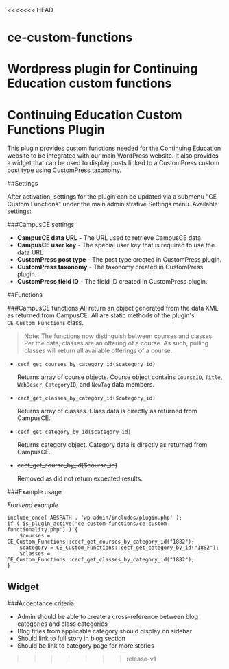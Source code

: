 <<<<<<< HEAD
# ce-custom-functions
Wordpress plugin for Continuing Education custom functions
=======
# Continuing Education Custom Functions Plugin

This plugin provides custom functions needed for the Continuing Education website to be integrated with our main WordPress website. It also provides a widget that can be used to display posts linked to a CustomPress custom post type using CustomPress taxonomy.

##Settings

After activation, settings for the plugin can be updated via a submenu "CE Custom Functions" under the main administrative Settings menu. Available settings:

###CampusCE settings
- **CampusCE data URL** - The URL used to retrieve CampusCE data
- **CampusCE user key** - The special user key that is required to use the data URL
- **CustomPress post type** - The post type created in CustomPress plugin.
- **CustomPress taxonomy** - The taxonomy created in CustomPress plugin.
- **CustomPress field ID** - The field ID created in CustomPress plugin.

##Functions

###CampusCE functions
All return an object generated from the data XML as returned from CampusCE. All are static methods of the plugin's `CE_Custom_Functions` class.

> Note: The functions now distinguish between courses and classes. Per the data, classes are an offering of a course. As such, pulling classes will return all available offerings of a course.

- `cecf_get_courses_by_category_id($category_id)`

	Returns array of course objects. Course object contains `CourseID`, `Title`, `WebDescr`, `CategoryID`, and `NewTag` data members.

- `cecf_get_classes_by_category_id($category_id)`

	Returns array of classes. Class data is directly as returned from CampusCE.
	
- `cecf_get_category_by_id($category_id)` 

	Returns category object. Category data is directly as returned from CampusCE.
	
- <del>cecf_get_course_by_id($course_id)</del> 

	Removed as did not return expected results.

###Example usage

_Frontend example_

	include_once( ABSPATH . 'wp-admin/includes/plugin.php' );
	if ( is_plugin_active('ce-custom-functions/ce-custom-functionality.php') ) { 
		$courses = CE_Custom_Functions::cecf_get_courses_by_category_id("1882");
		$category = CE_Custom_Functions::cecf_get_category_by_id("1882");
		$classes = CE_Custom_Functions::cecf_get_classes_by_category_id("1882");
	}

## Widget

###Acceptance criteria
* Admin should be able to create a cross-reference between blog categories and class categories
* Blog titles from applicable category should display on sidebar
* Should link to full story in blog section
* Should be link to category page for more stories

>>>>>>> release-v1

